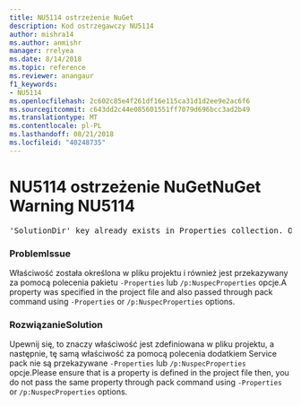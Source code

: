 ```yaml
---
title: NU5114 ostrzeżenie NuGet
description: Kod ostrzegawczy NU5114
author: mishra14
ms.author: anmishr
manager: rrelyea
ms.date: 8/14/2018
ms.topic: reference
ms.reviewer: anangaur
f1_keywords:
- NU5114
ms.openlocfilehash: 2c602c85e4f261df16e115ca31d1d2ee9e2ac6f6
ms.sourcegitcommit: c643dd2c44e085601551ff7079d696bcc3ad2b49
ms.translationtype: MT
ms.contentlocale: pl-PL
ms.lasthandoff: 08/21/2018
ms.locfileid: "40248735"
---
```

# <a name="nuget-warning-nu5114"></a><span data-ttu-id="ca1b4-103">NU5114 ostrzeżenie NuGet</span><span class="sxs-lookup"><span data-stu-id="ca1b4-103">NuGet Warning NU5114</span></span>
<pre>'SolutionDir' key already exists in Properties collection. Overriding value.</pre>

### <a name="issue"></a><span data-ttu-id="ca1b4-104">Problem</span><span class="sxs-lookup"><span data-stu-id="ca1b4-104">Issue</span></span>

<span data-ttu-id="ca1b4-105">Właściwość została określona w pliku projektu i również jest przekazywany za pomocą polecenia pakietu `-Properties` lub `/p:NuspecProperties` opcje.</span><span class="sxs-lookup"><span data-stu-id="ca1b4-105">A property was specified in the project file and also passed through pack command using `-Properties` or `/p:NuspecProperties` options.</span></span> 


### <a name="solution"></a><span data-ttu-id="ca1b4-106">Rozwiązanie</span><span class="sxs-lookup"><span data-stu-id="ca1b4-106">Solution</span></span>

<span data-ttu-id="ca1b4-107">Upewnij się, to znaczy właściwość jest zdefiniowana w pliku projektu, a następnie, tę samą właściwość za pomocą polecenia dodatkiem Service pack nie są przekazywane `-Properties` lub `/p:NuspecProperties` opcje.</span><span class="sxs-lookup"><span data-stu-id="ca1b4-107">Please ensure that is a property is defined in the project file then, you do not pass the same property through pack command using `-Properties` or `/p:NuspecProperties` options.</span></span> 

